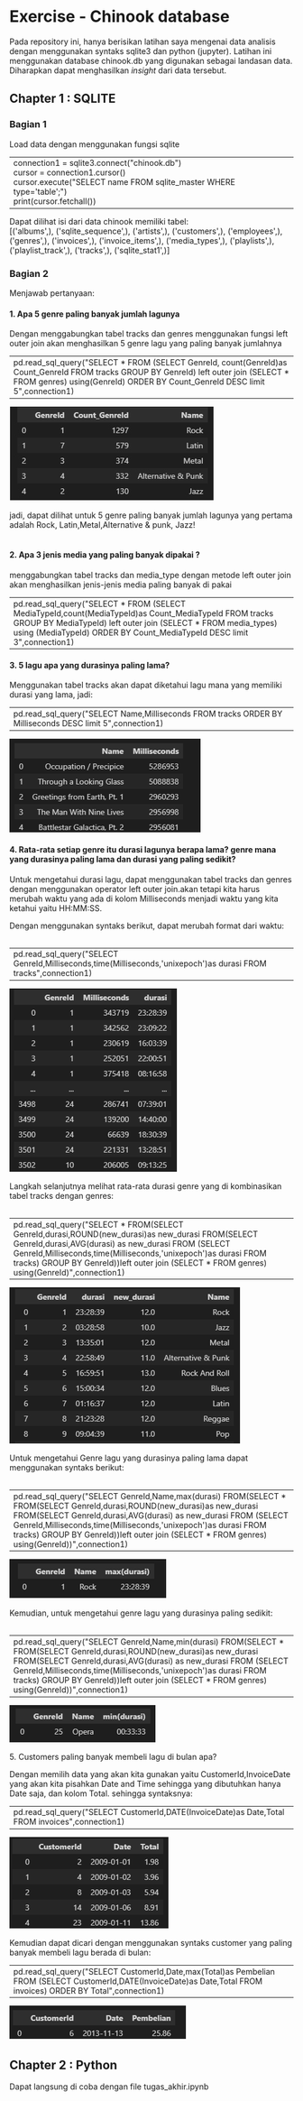 # Exercise - Chinook database
<p style="text-align=center">Pada repository ini, hanya berisikan latihan saya mengenai data analisis dengan menggunakan syntaks sqlite3 dan python (jupyter). Latihan ini menggunakan database chinook.db yang digunakan sebagai landasan data. Diharapkan dapat menghasilkan <i>insight</i> dari data tersebut.</p>

## Chapter 1 : SQLITE
### Bagian 1
Load data dengan menggunakan fungsi sqlite 

<table>
  <tr>
<td> connection1 = sqlite3.connect("chinook.db") <br>
cursor = connection1.cursor() <br>
cursor.execute("SELECT name FROM sqlite_master WHERE type='table';") <br>
print(cursor.fetchall()) </td> 
  </tr>
 </table>
Dapat dilihat isi dari data chinook memiliki tabel:
<br>
[('albums',), ('sqlite_sequence',), ('artists',), ('customers',), ('employees',), ('genres',), ('invoices',), ('invoice_items',), ('media_types',), ('playlists',), ('playlist_track',), ('tracks',), ('sqlite_stat1',)] 

### Bagian 2
Menjawab pertanyaan: <br>

<h4> 1. Apa 5 genre paling banyak jumlah lagunya </h4>

<p style="text-align=center">Dengan menggabungkan tabel tracks dan genres menggunakan fungsi left outer join akan menghasilkan 5 genre lagu yang paling banyak jumlahnya </p>
<table>
<tr>
  <td>pd.read_sql_query("SELECT * FROM (SELECT GenreId, count(GenreId)as Count_GenreId FROM tracks GROUP BY GenreId) left outer join (SELECT * FROM genres) using(GenreId) ORDER BY Count_GenreId DESC limit 5",connection1) </td>
</table>

<img src="https://github.com/MrNoTaiL/Exercise---Chinook-database/blob/Initial-commit/images/1.png?raw=true"></img>

jadi, dapat dilihat untuk 5 genre paling banyak jumlah lagunya yang pertama adalah Rock, Latin,Metal,Alternative & punk, Jazz!<br>
<br>

<h4> 2. Apa 3 jenis media yang paling banyak dipakai ? </h4>

<p style="text-align=center">menggabungkan tabel tracks dan media_type dengan metode left outer join akan menghasilkan jenis-jenis media paling banyak di pakai </p>
<table>
  <tr>
  <td> pd.read_sql_query("SELECT * FROM (SELECT MediaTypeId,count(MediaTypeId)as Count_MediaTypeId FROM tracks GROUP BY MediaTypeId) left outer join (SELECT * FROM media_types) using (MediaTypeId) ORDER BY Count_MediaTypeId DESC limit 3",connection1) 
   </td>
  </table>
 <h4> 3. 5 lagu apa yang durasinya paling lama? </h4>
 <p style="text-align=center">Menggunakan tabel tracks akan dapat diketahui lagu mana yang memiliki durasi yang lama, jadi: </p>
 <table>
  <tr>
    <td> pd.read_sql_query("SELECT Name,Milliseconds FROM tracks ORDER BY Milliseconds DESC limit 5",connection1) </td>
  </tr>
 </table>

<img src="https://github.com/MrNoTaiL/Exercise---Chinook-database/blob/Initial-commit/images/2.png?raw=true"></img>


<h4> 4. Rata-rata setiap genre itu durasi lagunya berapa lama? genre mana yang durasinya paling lama dan durasi yang paling sedikit?</h4>

<p style="text-align=center">Untuk mengetahui durasi lagu, dapat menggunakan tabel tracks dan genres dengan menggunakan operator left outer join.akan tetapi kita harus merubah waktu yang ada di kolom Milliseconds menjadi waktu yang kita ketahui yaitu HH:MM:SS.</p>

Dengan menggunakan syntaks berikut, dapat merubah format dari waktu:
<br><br>
<table>
  <tr>
    <td> pd.read_sql_query("SELECT GenreId,Milliseconds,time(Milliseconds,'unixepoch')as durasi FROM tracks",connection1) </td>
  </tr>
</table>

<img src="https://github.com/MrNoTaiL/Exercise---Chinook-database/blob/Initial-commit/images/3.png?raw=true"></img>

Langkah selanjutnya melihat rata-rata durasi genre yang di kombinasikan tabel tracks dengan genres:
<br><br>
<table>
  <tr>
    <td> pd.read_sql_query("SELECT * FROM(SELECT GenreId,durasi,ROUND(new_durasi)as new_durasi FROM(SELECT GenreId,durasi,AVG(durasi) as new_durasi FROM (SELECT GenreId,Milliseconds,time(Milliseconds,'unixepoch')as durasi FROM tracks) GROUP BY GenreId))left outer join (SELECT * FROM genres) using(GenreId)",connection1) </td>
  </tr>
</table>

<img src="https://github.com/MrNoTaiL/Exercise---Chinook-database/blob/Initial-commit/images/4.png?raw=true"></img>

Untuk mengetahui Genre lagu yang durasinya paling lama dapat menggunakan syntaks berikut:
<br><br>
<table>
  <tr>
    <td> pd.read_sql_query("SELECT GenreId,Name,max(durasi) FROM(SELECT * FROM(SELECT GenreId,durasi,ROUND(new_durasi)as new_durasi FROM(SELECT GenreId,durasi,AVG(durasi) as new_durasi FROM (SELECT GenreId,Milliseconds,time(Milliseconds,'unixepoch')as durasi FROM tracks) GROUP BY GenreId))left outer join (SELECT * FROM genres) using(GenreId))",connection1) </td>
  </tr>
</table>

<img src="https://github.com/MrNoTaiL/Exercise---Chinook-database/blob/Initial-commit/images/5.png?raw=true"></img>

Kemudian, untuk mengetahui genre lagu yang durasinya paling sedikit:
<br><br>
<table>
  <tr>
    <td> pd.read_sql_query("SELECT GenreId,Name,min(durasi) FROM(SELECT * FROM(SELECT GenreId,durasi,ROUND(new_durasi)as new_durasi FROM(SELECT GenreId,durasi,AVG(durasi) as new_durasi FROM (SELECT GenreId,Milliseconds,time(Milliseconds,'unixepoch')as durasi FROM tracks) GROUP BY GenreId))left outer join (SELECT * FROM genres) using(GenreId))",connection1) </td>
  </tr>
</table>

<img src="https://github.com/MrNoTaiL/Exercise---Chinook-database/blob/Initial-commit/images/6.png?raw=true"></img>

<p> 5. Customers paling banyak membeli lagu di bulan apa? </p>

Dengan memilih data yang akan kita gunakan yaitu CustomerId,InvoiceDate yang akan kita pisahkan Date and Time sehingga yang dibutuhkan hanya Date saja, dan kolom Total. sehingga syntaksnya:
<br>
<table>
  <tr>
    <td> pd.read_sql_query("SELECT CustomerId,DATE(InvoiceDate)as Date,Total FROM invoices",connection1) </td>
  </tr>
</table>

<img src="https://github.com/MrNoTaiL/Exercise---Chinook-database/blob/Initial-commit/images/7.png?raw=true"></img>

Kemudian dapat dicari dengan menggunakan syntaks customer yang paling banyak membeli lagu berada di bulan:
<br>
<table>
  <tr>
    <td> pd.read_sql_query("SELECT CustomerId,Date,max(Total)as Pembelian FROM (SELECT CustomerId,DATE(InvoiceDate)as Date,Total FROM invoices) ORDER BY Total",connection1) </td>
  </tr>
</table>

<img src="https://github.com/MrNoTaiL/Exercise---Chinook-database/blob/Initial-commit/images/8.png?raw=true"></img>


## Chapter 2 : Python
Dapat langsung di coba dengan file tugas_akhir.ipynb
